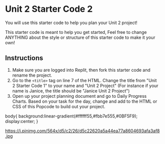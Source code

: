 # Unit 2 Starter Code 2

You will use this starter code to help you plan your Unit 2 project! 

This starter code is meant to help you get started, Feel free to change ANYTHING about the style or structure of this starter code to make it your own! 

## Instructions

1. Make sure you are logged into Replit, then fork this starter code and rename the project. 
2. Go to the `<title>` tag on line 7 of the HTML. Change the title from "Unit 2 Starter Code 1" to your name and "Unit 2 Project" (For instance if your name is Janice, the title should be "Janice Unit 2 Project")
3. Open up your project planning document and go to Daily Progress Charts. Based on your task for the day, change and add to the HTML or CSS of this Popcode to build out your project.

body{
  background:linear-gradient(#ffffff55,#fbb7e555,#0BF5F9);
 display:center;
}

https://i.pinimg.com/564x/d5/c2/26/d5c22620a5a44ea77a8604693afa3af8.jpg